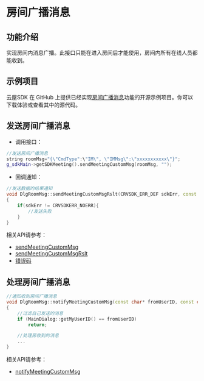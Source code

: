 # 房间广播消息

## 功能介绍

实现房间内消息广播。此接口只能在进入房间后才能使用，房间内所有在线人员都能收到。


## 示例项目

云屋SDK 在 GitHub 上提供已经实现[房间广播消息](https://github.com/cloudroomSDK/API-Demo/tree/main/Linux/src/TestRoomMsg)功能的开源示例项目。你可以下载体验或查看其中的源代码。


## 发送房间广播消息

- 调用接口：
```cpp
//发送房间广播消息
string roomMsg="{\"CmdType":\"IM\", \"IMMsg\":\"xxxxxxxxxxx\"}";
g_sdkMain->getSDKMeeting().sendMeetingCustomMsg(roomMsg, "");
```
- 回调通知：

```cpp
//发送数据的结果通知
void DlgRoomMsg::sendMeetingCustomMsgRslt(CRVSDK_ERR_DEF sdkErr, const char* cookie)
{
	if(sdkErr != CRVSDKERR_NOERR){
        //发送失败
    }
}
```

相关API请参考：
* [sendMeetingCustomMsg](Apis.md#sendMeetingCustomMsg)
* [sendMeetingCustomMsgRslt](Apis.md#sendMeetingCustomMsgRslt)
* [错误码](Constant.md#CRVSDK_ERR_DEF)


## 处理房间广播消息


```cpp
//通知收到房间广播消息
void DlgRoomMsg::notifyMeetingCustomMsg(const char* fromUserID, const char* jsonDat)
{
    //过滤自己发送的消息
	if (MainDialog::getMyUserID() == fromUserID)
		return;

    //处理房收到的消息
	...
}
```

相关API请参考：
* [notifyMeetingCustomMsg](Apis.md#notifyMeetingCustomMsg)

